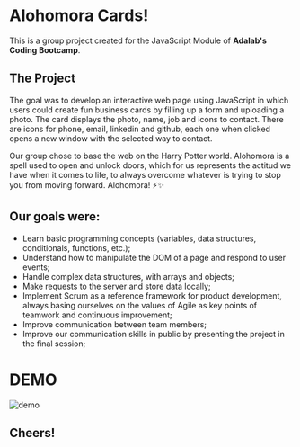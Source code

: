 # Alohomora Cards!

This is a group project created for the JavaScript Module of **Adalab's Coding Bootcamp**.

## The Project

The goal was to develop an interactive web page using JavaScript in which users could create fun business cards by filling up a form and uploading a photo. The card displays the photo, name, job and icons to contact. There are icons for phone, email, linkedin and github, each one when clicked opens a new window with the selected way to contact.

Our group chose to base the web on the Harry Potter world. Alohomora is a spell used to open and unlock doors, which for us represents the actitud we have when it comes to life, to always overcome whatever is trying to stop you from moving forward. Alohomora! ⚡️✨

## Our goals were:

- Learn basic programming concepts (variables, data structures, conditionals, functions, etc.);
- Understand how to manipulate the DOM of a page and respond to user events;
- Handle complex data structures, with arrays and objects;
- Make requests to the server and store data locally;
- Implement Scrum as a reference framework for product development, always basing ourselves on the values ​​of Agile as key points of teamwork and continuous improvement;
- Improve communication between team members;
- Improve our communication skills in public by presenting the project in the final session;

# DEMO

![demo](/assets/images/alohomora.mov.gif)

## Cheers!
